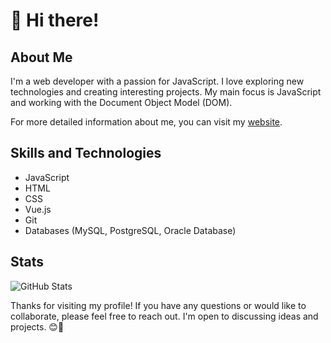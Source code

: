 # 👋 Hi there!

## About Me

I'm a web developer with a passion for JavaScript. I love exploring new technologies and creating interesting projects. My main focus is JavaScript and working with the Document Object Model (DOM).

For more detailed information about me, you can visit my [website](https://deliorix.cc).

## Skills and Technologies

- JavaScript
- HTML
- CSS
- Vue.js
- Git
- Databases (MySQL, PostgreSQL, Oracle Database)

## Stats

![GitHub Stats](https://github-readme-stats.vercel.app/api?username=dlrxgit&show_icons=true&theme=dark)

Thanks for visiting my profile! If you have any questions or would like to collaborate, please feel free to reach out. I'm open to discussing ideas and projects. 😊🚀
